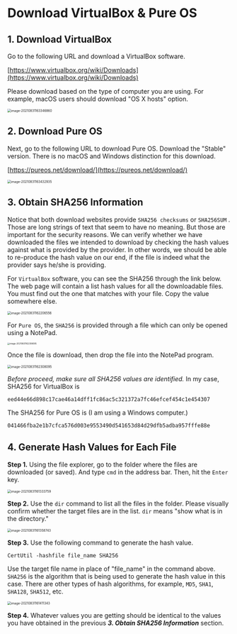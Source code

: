 # Download VirtualBox & Pure OS

## 1. Download VirtualBox

Go to the following URL and download a VirtualBox software. 

[https://www.virtualbox.org/wiki/Downloads](https://www.virtualbox.org/wiki/Downloads)

Please download based on the type of computer you are using. For example, macOS users should download "OS X hosts" option.

<img src="images/image-20210831163346860.png" alt="image-20210831163346860" style="zoom: 50%;" />

## 2. Download Pure OS

Next, go to the following URL to download Pure OS. Download the "Stable" version. There is no macOS and Windows distinction for this download. 

[https://pureos.net/download/](https://pureos.net/download/)

<img src="images/image-20210831163432935.png" alt="image-20210831163432935" style="zoom:50%;" />

## 3. Obtain SHA256 Information

Notice that both download websites provide `SHA256 checksums` or `SHA256SUM` . Those are long strings of text that seem to have no meaning. But those are important for the security reasons. We can verify whether we have downloaded the files we intended to download by checking the hash values against what is provided by the provider. In other words, we should be able to re-produce the hash value on our end, if the file is indeed what the provider says he/she is providing. 

For `VirtualBox` software, you can see the SHA256 through the link below. The web page will contain a list hash values for all the downloadable files. You must find out the one that matches with your file. Copy the value somewhere else. 

<img src="images/image-20210831162206556.png" alt="image-20210831162206556" style="zoom:50%;" />

For `Pure OS`, the `SHA256` is provided through a file which can only be opened using a NotePad.  

<img src="images/image-20210831162308095.png" alt="image-20210831162308095" style="zoom: 33%;" />

Once the file is download, then drop the file into the NotePad program. 

<img src="images/drop_to_notebook.gif" alt="image-20210831162308095" style="zoom:50%;" />

*Before proceed, make sure all SHA256 values are identified.* In my case, SHA256 for VirtualBox is 

`eed44e66d898c17cae46a14dff1fc86ac5c321372a7fc46efcef454c1e454307 `

The SHA256 for Pure OS is (I am using a Windows computer.)

`041466fba2e1b7cfca576d003e9553490d541653d84d29dfb5adba957fffe88e` 

## 4. Generate Hash Values for Each File

**Step 1.** Using the file explorer, go to the folder where the files are downloaded (or saved). And type `cmd` in the address bar. Then, hit the `Enter` key. 

<img src="images/image-20210831161333759.png" alt="image-20210831161333759" style="zoom:50%;" />

**Step 2.**  Use the `dir` command to list all the files in the folder. Please visually confirm whether the target files are in the list. `dir` means "show what is in the directory."

<img src="images/image-20210831161358743.png" alt="image-20210831161358743" style="zoom:50%;" />

**Step 3.** Use the following command to generate the hash value. 

`CertUtil -hashfile file_name SHA256` 

Use the target file name in place of "file_name" in the command above. `SHA256` is the algorithm that is being used to generate the hash value in this case. There are other types of hash algorithms, for example, `MD5`, `SHA1`, `SHA128`, `SHA512`, etc. 

<img src="images/image-20210831161411343.png" alt="image-20210831161411343" style="zoom:50%;" />

**Step 4.** Whatever values you are getting should be identical to the values you have obtained in the previous ***3. Obtain SHA256 Information*** section. 
